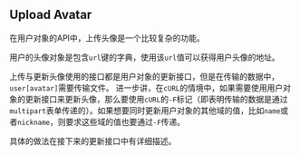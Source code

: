 ## Upload Avatar

在用户对象的API中，上传头像是一个比较复杂的功能。

用户的头像对象是包含`url`键的字典，使用该`url`值可以获得用户头像的地址。

上传与更新头像使用的接口都是用户对象的更新接口，但是在传输的数据中，`user[avatar]`需要传输文件。
进一步讲，在`cURL`的情境中，如果需要使用用户对象的更新接口来更新头像，那么要使用`cURL`的`-F`标记（即表明传输的数据是通过`multipart`表单传递的）。如果想要同时更新用户对象的其他域的值，比如`name`或者`nickname`，则要求这些域的值也要通过`-F`传递。

具体的做法在接下来的更新接口中有详细描述。